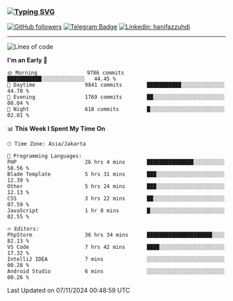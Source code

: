 ### [![Typing SVG](https://readme-typing-svg.herokuapp.com?font=lato&size=22&lines=Hi+There+👋)](https://git.io/typing-svg) 

[![GitHub followers](https://img.shields.io/github/followers/hanifazzuhdi?label=Follow&style=social)](https://github.com/hanifazzuhdi/?tab=follow) 
[![Telegram Badge](https://img.shields.io/badge/-hanif0198-blue?style=social&logo=telegram&link=https://www.t.me/hanif0198/)](https://www.t.me/hanif0198/) 
[![Linkedin: hanifazzuhdi](https://img.shields.io/badge/-hanifazzuhdi-blue?style=flat-square&logo=Linkedin&logoColor=white&link=https://www.linkedin.com/in/hanif-az-zuhdi-69688019b/)](https://www.linkedin.com/in/hanif-az-zuhdi-69688019b/) 

<hr/>

<!--START_SECTION:waka-->
![Lines of code](https://img.shields.io/badge/From%20Hello%20World%20I%27ve%20Written-73.9%20million%20lines%20of%20code-blue)

**I'm an Early 🐤** 

```text
🌞 Morning                9786 commits        ███████████░░░░░░░░░░░░░░   44.45 % 
🌆 Daytime                9841 commits        ███████████░░░░░░░░░░░░░░   44.70 % 
🌃 Evening                1769 commits        ██░░░░░░░░░░░░░░░░░░░░░░░   08.04 % 
🌙 Night                  618 commits         █░░░░░░░░░░░░░░░░░░░░░░░░   02.81 % 
```


📊 **This Week I Spent My Time On** 

```text
🕑︎ Time Zone: Asia/Jakarta

💬 Programming Languages: 
PHP                      26 hrs 4 mins       ███████████████░░░░░░░░░░   58.56 % 
Blade Template           5 hrs 31 mins       ███░░░░░░░░░░░░░░░░░░░░░░   12.39 % 
Other                    5 hrs 24 mins       ███░░░░░░░░░░░░░░░░░░░░░░   12.13 % 
CSS                      3 hrs 22 mins       ██░░░░░░░░░░░░░░░░░░░░░░░   07.59 % 
JavaScript               1 hr 8 mins         █░░░░░░░░░░░░░░░░░░░░░░░░   02.55 % 

🔥 Editors: 
PhpStorm                 36 hrs 34 mins      █████████████████████░░░░   82.13 % 
VS Code                  7 hrs 42 mins       ████░░░░░░░░░░░░░░░░░░░░░   17.32 % 
IntelliJ IDEA            7 mins              ░░░░░░░░░░░░░░░░░░░░░░░░░   00.28 % 
Android Studio           6 mins              ░░░░░░░░░░░░░░░░░░░░░░░░░   00.26 % 
```


 Last Updated on 07/11/2024 00:48:59 UTC
<!--END_SECTION:waka-->
